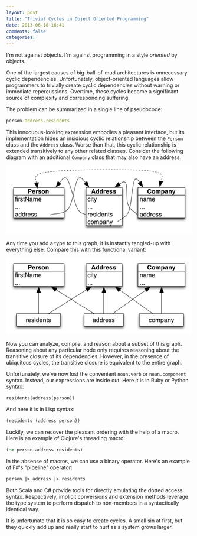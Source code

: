 ```yaml
---
layout: post
title: "Trivial Cycles in Object Oriented Programming"
date: 2013-06-18 16:41
comments: false
categories: 
---
```


I'm not against objects. I'm against programming in a style *oriented* by
objects.

One of the largest causes of big-ball-of-mud architectures is unnecessary cyclic
dependencies. Unfortunately, object-oriented languages allow programmers to
trivially create cyclic dependencies without warning or immediate
repercussions. Overtime, these cycles become a significant source of complexity
and corresponding suffering.

The problem can be summarized in a single line of pseudocode:

```ruby
person.address.residents
```

This innocuous-looking expression embodies a pleasant interface, but its
implementation hides an insidious cyclic relationship between the `Person`
class and the `Address` class. Worse than that, this cyclic relationship
is extended transitively to any other related classes. Consider the following
diagram with an additional `Company` class that may also have an address.

![Person / Address / Company ball-of-mud](/images/oop-cycle.png)

Any time you add a type to this graph, it is instantly tangled-up with
everything else. Compare this with this functional variant:

![Person / Address / Company untangled](/images/fp-dag.png)

Now you can analyze, compile, and reason about a subset of this graph.
Reasoning about any particular node only requires reasoning about the
transitive closure of its dependencies. However, in the presence of ubiquitous
cycles, the transitive closure is equivalent to the entire graph.

Unfortunately, we've now lost the convenient `noun.verb` or `noun.component`
syntax. Instead, our expressions are inside out. Here it is in Ruby or Python
syntax:

```ruby
residents(address(person))
```

And here it is in Lisp syntax:

```clojure
(residents (address person))
```

Luckily, we can recover the pleasant ordering with the help of a macro.  Here
is an example of Clojure's threading macro:

```clojure
(-> person address residents)
```

In the absense of macros, we can use a binary operator. Here's an example of
F#'s "pipeline" operator:

```fsharp
person |> address |> residents
```

Both Scala and C# provide tools for directly emulating the dotted access
syntax.  Respectively, implicit conversions and extension methods leverage the
type system to perform dispatch to non-members in a syntactically identical
way.

It is unfortunate that it is so easy to create cycles. A small sin at first,
but they quickly add up and really start to hurt as a system grows larger.
